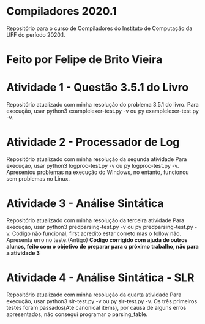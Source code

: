 # Compiladores 2020.1
Repositório para o curso de Compiladores do Instituto de Computação da UFF do período 2020.1.

# Feito por Felipe de Brito Vieira

# Atividade 1 - Questão 3.5.1 do Livro

Repositório atualizado com minha resolução do problema 3.5.1 do livro.
Para execução, usar python3 examplelexer-test.py -v ou  py examplelexer-test.py -v.

# Atividade 2 - Processador de Log

Repositório atualizado com minha resolução da segunda atividade
Para execução, usar python3 logproc-test.py -v ou py logproc-test.py -v.
Apresentou problemas na execução do Windows, no entanto, funcionou sem problemas no Linux.

# Atividade 3 - Análise Sintática

Repositório atualizado com minha resolução da terceira atividade
Para execução, usar python3 predparsing-test.py -v ou py predparsing-test.py -v.
Código não funcional, first acredito estar correto mas o follow não. Apresenta erro no teste.(Antigo)
**Código corrigido com ajuda de outros alunos, feito com o objetivo de preparar para o próximo trabalho, não para a atividade 3**

# Atividade 4 - Análise Sintática - SLR

Repositório atualizado com minha resolução da quarta atividade
Para execução, usar python3 slr-test.py -v ou py slr-test.py -v.
Os três primeiros testes foram passados(Até canonical items), por causa de alguns erros apresentados, não consegui programar o parsing_table.
